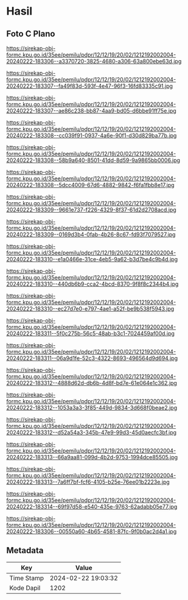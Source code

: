 # Hasil

## Foto C Plano

https://sirekap-obj-formc.kpu.go.id/35ee/pemilu/pdpr/12/12/19/20/02/1212192002004-20240222-183306--a3370720-3825-4680-a306-63a800ebe63d.jpg

https://sirekap-obj-formc.kpu.go.id/35ee/pemilu/pdpr/12/12/19/20/02/1212192002004-20240222-183307--fa49f83d-593f-4e47-96f3-16fd83335c91.jpg

https://sirekap-obj-formc.kpu.go.id/35ee/pemilu/pdpr/12/12/19/20/02/1212192002004-20240222-183307--ae86c238-bb87-4aa9-bd05-d6bbe91ff75e.jpg

https://sirekap-obj-formc.kpu.go.id/35ee/pemilu/pdpr/12/12/19/20/02/1212192002004-20240222-183308--cc039f91-0937-4a6e-90f1-d30d829ba77b.jpg

https://sirekap-obj-formc.kpu.go.id/35ee/pemilu/pdpr/12/12/19/20/02/1212192002004-20240222-183308--58b9a640-8501-41dd-8d59-9a9865bb0006.jpg

https://sirekap-obj-formc.kpu.go.id/35ee/pemilu/pdpr/12/12/19/20/02/1212192002004-20240222-183308--5dcc4009-67d6-4882-9842-f6fa1fbb8e17.jpg

https://sirekap-obj-formc.kpu.go.id/35ee/pemilu/pdpr/12/12/19/20/02/1212192002004-20240222-183309--9661e737-f226-4329-8f37-61d2d2708acd.jpg

https://sirekap-obj-formc.kpu.go.id/35ee/pemilu/pdpr/12/12/19/20/02/1212192002004-20240222-183309--0169d3b4-0fab-4b26-8c67-fd93f7079527.jpg

https://sirekap-obj-formc.kpu.go.id/35ee/pemilu/pdpr/12/12/19/20/02/1212192002004-20240222-183310--e1a0466e-31ce-4eb5-9a62-b3d7be4c9b4d.jpg

https://sirekap-obj-formc.kpu.go.id/35ee/pemilu/pdpr/12/12/19/20/02/1212192002004-20240222-183310--440db6b9-cca2-4bcd-8370-9f8f8c2344b4.jpg

https://sirekap-obj-formc.kpu.go.id/35ee/pemilu/pdpr/12/12/19/20/02/1212192002004-20240222-183310--ec27d7e0-e797-4ae1-a52f-be9b538f5943.jpg

https://sirekap-obj-formc.kpu.go.id/35ee/pemilu/pdpr/12/12/19/20/02/1212192002004-20240222-183311--5f0c275b-56c5-48ab-b3c1-7024459af00d.jpg

https://sirekap-obj-formc.kpu.go.id/35ee/pemilu/pdpr/12/12/19/20/02/1212192002004-20240222-183311--06a9d1fe-52c3-4322-8693-496564d9d694.jpg

https://sirekap-obj-formc.kpu.go.id/35ee/pemilu/pdpr/12/12/19/20/02/1212192002004-20240222-183312--4888d62d-db6b-4d8f-bd7e-61e064e1c362.jpg

https://sirekap-obj-formc.kpu.go.id/35ee/pemilu/pdpr/12/12/19/20/02/1212192002004-20240222-183312--1053a3a3-3f85-449d-9834-3d668f0beae2.jpg

https://sirekap-obj-formc.kpu.go.id/35ee/pemilu/pdpr/12/12/19/20/02/1212192002004-20240222-183312--d52a54a3-345b-47e9-99d3-45d0aecfc3bf.jpg

https://sirekap-obj-formc.kpu.go.id/35ee/pemilu/pdpr/12/12/19/20/02/1212192002004-20240222-183313--66a9aa81-099d-4b2d-9753-1994dce85505.jpg

https://sirekap-obj-formc.kpu.go.id/35ee/pemilu/pdpr/12/12/19/20/02/1212192002004-20240222-183313--7a6ff7bf-fcf6-4105-b25e-76ee01b2223e.jpg

https://sirekap-obj-formc.kpu.go.id/35ee/pemilu/pdpr/12/12/19/20/02/1212192002004-20240222-183314--69f97d58-e540-435e-9763-62adabb05e77.jpg

https://sirekap-obj-formc.kpu.go.id/35ee/pemilu/pdpr/12/12/19/20/02/1212192002004-20240222-183306--00550a60-4b65-4581-87fc-9f0b0ac2d4a1.jpg


## Metadata

| Key        | Value               |
| ---------- | ------------------- |
| Time Stamp | 2024-02-22 19:03:32 |
| Kode Dapil | 1202                |



